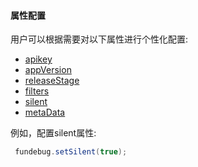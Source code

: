 #### 属性配置

用户可以根据需要对以下属性进行个性化配置:

- [apikey](./apikey.md)
- [appVersion](./appversion.md)
- [releaseStage](./releasestage.md)
- [filters](./filters.md)
- [silent](./silent.md)
- [metaData](metadata.md)

例如，配置silent属性:

```java
 fundebug.setSilent(true);
```
